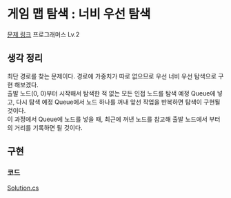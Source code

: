# 게임 맵 탐색 : 너비 우선 탐색

[문제 링크](https://school.programmers.co.kr/learn/courses/30/lessons/1844)
프로그래머스 Lv.2

## 생각 정리

최단 경로를 찾는 문제이다. 경로에 가중치가 따로 없으므로 우선 너비 우선 탐색으로 구현 해보겠다.  
출발 노드(0, 0)부터 시작해서 탐색한 적 없는 모든 인접 노드를 탐색 예정 Queue에 넣고, 다시 탐색 예정 Queue에서 노드 하나를 꺼내 앞선 작업을 반복하면 탐색이 구현될 것이다.  
이 과정에서 Queue에 노드를 넣을 때, 최근에 꺼낸 노드를 참고해 출발 노드에서 부터의 거리를 기록하면 될 것이다.

## 구현

### 코드

[Solution.cs](./Solution.cs)
